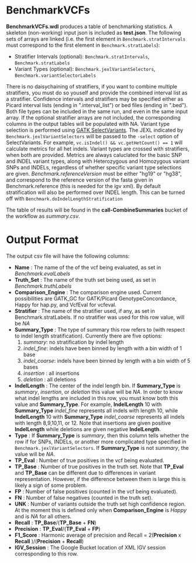 # BenchmarkVCFs
**BenchmarkVCFs.wdl** produces a table of benchmarking statistics.  A skeleton (non-working) input json is included as **test.json**.  The following sets of arrays are linked (i.e. the first element in `Benchmark.stratIntervals` must correspond to the first element in `Benchmark.stratLabels`):
- Stratifier Intervals (optional): `Benchmark.stratIntervals`, `Benchmark.stratLabels`
- Variant Types (optional): `Benchmark.jexlVariantSelectors`, `Benchmark.variantSelectorLabels` 

There is no daisychaining of stratifiers, if you want to combine multiple stratifiers, you must do so youself and provide the combined interval list as a stratifier.  Confidence intervals and stratifiers may be specified either as Picard interval lists (ending in ".interval_list") or bed files (ending in ".bed").  Both file types can be included in the same run, and even in the same input array.  If the optional stratifier arrays are not included, the corresponding columns in the output tables will be populated with NA.  Variant type selection is performed using [GATK SelectVariants](https://software.broadinstitute.org/gatk/documentation/tooldocs/current/org_broadinstitute_hellbender_tools_walkers_variantutils_SelectVariants.php).  The JEXL indicated by `Benchmark.jexlVariantSelectors` will be passed to the `-select` option of SelectVariants.  For example, `vc.isIndel() && vc.getHetCount() == 1` will calculate metrics for all het indels.  Variant types are crossed with stratifiers, when both are provided.  Metrics are always caluclated for the basic SNP and INDEL variant types, along with Heterozygous and Homozygous variant SNPs and INDELs, regardless of whether specific variant type selections are given.  *Benchmark.referenceVersion* must be either "hg19" or "hg38", and correspond to the reference version of the fasta given in Benchmark.reference (this is needed for the igv xml).  By default stratification will also be performed over INDEL length.  This can be turned off with `Benchmark.doIndelLengthStratification`

The table of results will be found in the **call-CombineSummaries** bucket of the workflow as *summary.csv*.

# Output Format
The output csv file will have the following columns:
- **Name** : The name of the of the vcf being evaluated, as set in *Benchmark.evalLabels*
- **Truth_Set** : The name of the truth set being used, as set in *Benchmark.truthLabels*
- **Comparison_Engine** : The comparison engine used.  Current possibilities are GATK_GC for GATK/Picard GenotypeConcordance, Happy for hap.py, and VcfEval for vcfeval.
- **Stratifier** : The name of the stratifier used, if any, as set in Benchmark.stratLabels.  If no stratifier was used for this row value, will be *NA*
- **Summary_Type** : The type of summary this row refers to (with respect to indel length stratification).  Currently there are five options:
	1. *summary*: no stratification by indel length 
	2. *indel_fine*: indels have been binned by length with a bin width of 1 base
	3. *indel_coarse*: indels have been binned by length with a bin width of 5 bases
	4. *insertion* : all insertions
	5. *deletion* : all deletions
- **IndelLength** : The center of the indel length bin. If **Summary_Type** is *summary*, *insertion*, or *deletion* this value will be *NA*.  In order to know what indel lengths are included in this row, you must know both this value and **Summary_Type**.  For example, **IndelLength** 10 with **Summary_Type** *indel_fine* represents all indels with length 10, while **IndelLength** 10 with **Summary_Type** *indel_coarse* represents all indels with length 8,9,10,11, or 12.  Note that insertions are given positive **IndelLength** while deletions are given negative **IndelLength**.
- **Type** : If **Summary_Type** is *summary*, then this column tells whether the row if for SNPs, INDELs, or another more complicated type specified in `Benchmark.jexlVariantSelectors`.  If **Summary_Type** is not *summary*, the value will be *NA*.
- **TP_Eval** : Number of true positives in the vcf being evaluated.
- **TP_Base** : Number of true positives in the truth set.  Note that **TP_Eval** and **TP_Base** can be different due to differences in variant representation.  However, if the difference between them is large this is likely a sign of some problem.
- **FP** : Number of false positives (counted in the vcf being evaluated).
- **FN** : Number of false negatives (counted in the truth set).
- **UNK** : Number of variants outside the truth set high confidence region. At the moment this is defined only when **Comparison_Engine** is *Happy* and is *NA* for all others.
- **Recall** : **TP_Base**/(**TP_Base** + **FN**)
- **Precision** : **TP_Eval**/(**TP_Eval** + **FP**)
- **F1_Score** : Harmonic average of precision and Recall = 2(**Precision** x **Recall** )/(**Precision** + **Recall**)
- **IGV_Session** : The Google Bucket location of XML IGV session corresponding to this row.      

